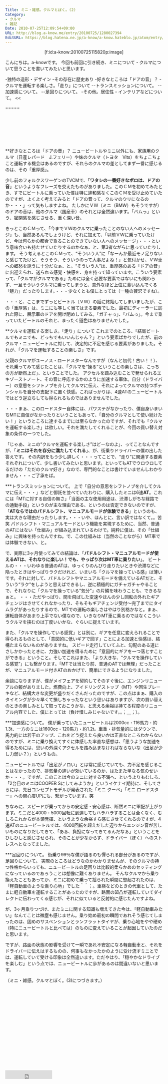 ```yaml
---
Title: ミニ・雑感。クルマとぼく。(2)
Category:
- クルマ
- 雑記
Date: 2010-07-25T12:09:54+09:00
URL: http://blog.a-know.me/entry/20100725/1280027394
EditURL: https://blog.hatena.ne.jp/a-know/a-know.hateblo.jp/atom/entry/12921228815727979823
---
```


<div align = center>[f:id:a-know:20100725115820p:image]</div>


こんにちは。a-knowです。
今回も前回に引き続き、ミニについて・クルマについて思うことを書いてみたいと思います。

>>
-独特の造形・デザイン
-その存在に歴史あり
-好きなところは「ドアの音」？
-クルマを運転する楽しさ。「走り」について
--トランスミッションについて。
--加速感について。
--足回りについて。
-その他。居住性・インテリアなどについて。
<<


=====

<script async src="//pagead2.googlesyndication.com/pagead/js/adsbygoogle.js"></script>
<!-- article-top -->
<ins class="adsbygoogle"
     style="display:inline-block;width:728px;height:90px"
     data-ad-client="ca-pub-3463034538369189"
     data-ad-slot="8367620130"></ins>
<script>
(adsbygoogle = window.adsbygoogle || []).push({});
</script>

**好きなところは「ドアの音」？
ニュービートルやミニ以外にも、家族用のクルマ（日産レパード　J.フェリー）や妹のクルマ（トヨタ　Vits）をちょこちょこと運転する機会はあるのですが、それらのクルマの差としてまず一番に感じるのは、その「重厚感」。


少し前のフォルクスワーゲンのTVCMで、「<span style="font-weight:bold;">ワタシの一番好きなポロは、ドアの音</span>」というようなフレーズを交えたものがありました。このＣＭを初めてみたとき、すでにビートルに乗っていた僕は特に違和感なくこのＣＭを受け止めていたのですが、よくよく考えてみると「ドアの音って、クルマのウリになるのか・・・」って気もしますよね。
たしかにＶＷ（ミニ（BMW）もそうですが）のドアの音は、他のクルマ（国産車）のそれとは全然違います。「バムっ」という、密閉感を感じさせる、重く深い音。


きっとこのＣＭって、「今までＶＷのクルマに乗ったことのない人へのメッセージ」も、当然あるんでしょうけど、それに加えて、「以前ＶＷに乗っていたけど、今は何らかの都合で乗ることのできていない人へのメッセージ」・・・という意味合いも持たせていたりするのかなぁ、と、第3者ながらに思っていたりします。
そう考えるとこのＣＭって、“そういう人”に「なーんか最近モノ足りないと感じてたけど、そうそう、そういうのって大事だよね！」と気付かせ、ＶＷ車への郷愁を誘うに十分だなぁ、と。“そういう人”は、重厚感のある「ドアの音」に出迎えられ、送られる感覚・快感を、身を持って知っています。こういう要素って、「クルマがクルマである」ためには全く必要な要素ではないにも関わらず、一旦そういうクルマに乗ってしまうと、意外なほど上位に食い込んでくる「魅力」だったりします。・・・少なくとも僕にとっては（一種の贅沢ですね）。


・・・と、ここまでずっとビートル（ＶＷ）の話に終始してしまいましたが、この「重厚感」は、ミニにも等しく当てはまる要素でした。最初にディーラーに訪れた際に、展示車のドアを開け閉めしてみる。「ガチャっ」、「バムっ」。今まで乗っていたビートルのそれと、まったく遜色はありませんでした。



**クルマを運転する楽しさ。「走り」について
これまでのところ、「結局ビートルでもミニでも、どっちでもいいんじゃん？」という要素ばかりでしたが、前のクルマ・ニュービートルに対して、決定的に不足を感じる要素がありました。それが、「クルマを運転することの楽しさ」です。


父親のクルマがユーノス・ロードスターなんですが（なんと初代！古い！！）、それ乗ってみて感じたことは、「クルマを“操る”ということの楽しさは、こっちの方が断然上だ」、ということでした。
アクセルを踏み込むことで発せられるエキゾーストノート、その音に呼応するかのように加速する車体。自分（ドライバー）の意思をシフトノブを介してクルマに伝え、それによってクルマの持つポテンシャルを自分の支配下に置く快感。こればっかりは、4速ATのニュービートルではどう逆立ちしても得られるものではありませんでした。


・・・まぁ、このロードスター自体には、パワステがなかったり、僕自身いまいちMTに自信がなかったりということもあって、「自分のクルマとして使い続けたい！」というところに達するまでには至らなかったのですが、それでも「クルマを運転する楽しさ」は欲しい。それを満たしてくれることが、今回の買い替え対象の条件の一つでした。


「じゃあ、ミニの“クルマを運転する楽しさ”はどーなのよ」、ってことなんですが、「<span style="font-weight:bold;">ミニはそれを存分に満たしてくれる</span>」、が、街乗りドライバーの僕の出した答えです。
その内訳をもう少し詳しく・・・ってことで、“走り”に関連する要素それぞれについて、少し書いてみたいと思います。といってもATでウロウロしてるだけの「ただのクルマ好き」なので、専門的なことは書けていませんしわかりません・・・ご了承をば。



***トランスミッションについて。
上で「自分の意思をシフトノブを介してクルマに伝え・・・」などと御託を並べていたわりに、購入したミニは6速<span style="font-weight:bold;">AT</span>。これには「MTに対する自信の無さ」「当面の主な使用用途は、渋滞しがちな経路での通勤手段」というのが主な理由である、というのは否定できないのですが、「<span style="font-weight:bold;">ATならではのパドルシフト、マニュアルモードが体験できる</span>」というのも、実は大きな理由だったりします。・・・いや、ほんとに、言い訳ではなくて。。苦笑
パドルシフト・マニュアルモードという機能を実現するために、当然、普通のATにはない「仕組み」が組み込まれているわけで。純粋に僕は、その「仕組み」に興味を持ったんですね。で、この仕組みは（当然のことながら）MT車では体験できない、と。


で、実際に3ヶ月使ってみての結論は、「<span style="font-weight:bold;">パドルシフト・マニュアルモードが使えるATは、それなりに楽しい！でも、やっぱり次はMT車に乗りたい</span>」。
ビートルの・・・いわゆる普通のATは、ゆっくりのんびり走りたいときや渋滞などに陥ったときはやっぱりラクだけれど、いまいち「クルマを操っている感」は薄いです。それに対して、パドルシフトやマニュアルモードを備えているATだと、そういう“ラク”をしようと思えばできるし、逆に積極的にガチャガチャやることで、それなりに「クルマを操っている“気分”」の片鱗を味わうことも、できるなぁと。
・・・ただやっぱり、間を飛ばした変速やほんの少し回転の外れたギアチェンジはさせてくれなかったり、そもそもギアチェンジ受付〜完了までにタイムラグがあったりするので、MTでの運転の楽しさはやはり別格かなと。まぁ、運転自体があまり上手でない僕なので、いきなりMT車に乗るのではなくこういうクルマを挟むのは丁度いいかな、ぐらいに捉えています。


また、「クルマを操作している感覚」とは別に、ギアを任意に変えられることで得られるものとして、「意図的に低いギアで回す」ことによる加速と快感は、結構たまらないものがありますね。
スピード走行していてふと、勾配のある道にさしかかったときに、力強い加速を得るために「意図的にギアを一つ落とすことができる」ということ。そしてこれはまた、「より大きな、“クルマを操作している感覚”」にも繋がります。「MTでは当たり前、普通のATでは無理」だったことが、マニュアルモード付きATのおかげで、簡単にできるようになりました。


余談になりますが、僕がメイフェアを契約してそのすぐ後に、エンジンリニューアルの報がありました。燃費向上、アイドリングストップ（MT）や回生ブレーキなど、結構大きな変更が盛りだくさんだったのですが、この点はまぁ、購入のタイミングが少々早くて損しちゃったなという思いはありますが、次の買い替えのときの楽しみとして取っておこうかな、と思える余裕は持てる程度のリニューアル内容でした、僕にとっては（負け惜しみじゃないです。。；＿；）。



***加速感について。
僕が乗っていたニュービートルは2000cc・116馬力・約1.3t、一方のミニは1600cc・120馬力・約1.2t。車重・排気量的にはダウンで、馬力的には若干のアップ、これをどう捉えたら良いかは正直なところわからないのですが、ミニに乗り換えてすぐに体感した率直な感想は、「思うような加速を得るためには、思いの外深くアクセルを踏み込まなければならないな（出足が少し力弱い？）」というもの。


ニュービートルでは「出足がノロい」とは常に感じていても、力不足を感じることはなかったので、排気量の違いが効いているのか、はたまた単なる気のせいか・・・。ですが、このことは今のミニに対する不満へ、というよりもむしろ、「2台目のミニはCOOPER Sにしてみようか」というイケナイ期待に、そしてさらには、先日コンセプトモデルが発表された「ミニ クーペ」「ミニ ロードスター」への関心度UPにも、繋がっています。笑


ちなみに、スピードが乗ってからの安定感・安心感は、断然ミニに軍配が上がります。ミニだと4000・5000回転に到達してもハラハラすることは全くなく、むしろこれからが本領発揮、というような余裕すら感じさせてくれるのですが、4速ATのニュービートルでは、4000回転を超えだした辺りからエンジン音が苦しいものになりだしてきて、「あぁ、負担になってきてるんだなぁ」ということをひしひしと感じさせられ、そのことが少なからず、ドライバー（ぼく）へのストレスへとなってました。



***足回りについて。
街乗り99％な僕が語るのも憚られる部分があるのですが、足回りについて。
実際のところはどうなのかわかりませんが、そのクルマの持つ性格からいっても、ニュービートルの足回りは比較的柔らかめのセッティングになっているのであろうことは想像に難くありません。
そんなクルマから乗り換えたこともあってか、ミニに初めて乗って揺られた瞬間に想起されたのは、「軽自動車のような乗り心地」でした＾＾；。車検などのときの代車として、たまに軽自動車を運転することがあったのですが、路面の凹凸が運転していてダイレクトに伝わってくる感じが、それに似ていると反射的に感じたんですよね。


が、3ヶ月乗りつづけ、またミニに関する知識も増えてきた今は、「軽自動車みたい」なんてことは微塵も感じません。乗り始め最初の瞬間であれそう感じてしまったのは、固めのサスペンションとランフラットタイヤが、乗り心地をやや硬め（特にニュービートルと比べては）のものに変えていることが起因していたのだと思います。


ですが、路面の状態の影響を受けて一瞬であれ不安定になる軽自動車と、それをドライバーに伝えはするものの、何事もなかったかのように受け流すミニとでは、運転していて受ける印象は全然違います。ただやはり、「穏やかなドライブを楽しむ」という点では、ニュービートルに歩があるのは間違いないと思います。



（ミニ・雑感。クルマとぼく。(3)につづきます。）


<script async src="//pagead2.googlesyndication.com/pagead/js/adsbygoogle.js"></script>
<!-- article-bottom2 -->
<ins class="adsbygoogle"
     style="display:inline-block;width:300px;height:250px"
     data-ad-client="ca-pub-3463034538369189"
     data-ad-slot="5274552934"></ins>
<script>
(adsbygoogle = window.adsbygoogle || []).push({});
</script>


<iframe src="http://blog.hatena.ne.jp/a-know/a-know.hateblo.jp/subscribe/iframe" allowtransparency="true" frameborder="0" scrolling="no" width="150" height="28"></iframe>
